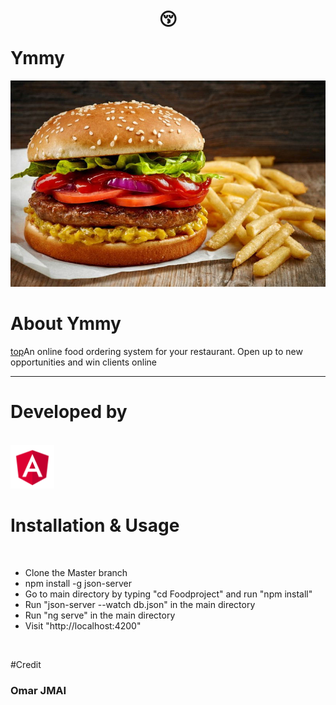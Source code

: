 #  <p align = "center"> :kissing_closed_eyes: </p>Ymmy
![alt text](https://raw.githubusercontent.com/jmaiiomar/FoodProject/master/Food/src/assets/images/humberger.jpg)



# About Ymmy
[top](#smileys--emotion)An online food ordering system for your restaurant. Open up to new opportunities and win clients online 
<hr/>



# Developed by 
<br/>
<code><img height="70" src="https://raw.githubusercontent.com/github/explore/80688e429a7d4ef2fca1e82350fe8e3517d3494d/topics/angular/angular.png"></code>
<br/>



# Installation & Usage
<br/>

<ul>
  <li>Clone the Master branch</li>
  <li>npm install -g json-server
</li>
  <li>Go to main directory by typing "cd Foodproject" and run "npm install"</li>
   <li>Run "json-server --watch db.json" in the main directory</li>
  <li>Run "ng serve" in the main directory</li>
  <li>Visit "http://localhost:4200" </li>
</ul>



<br/>

#Credit
<h3>Omar JMAI </h3>



